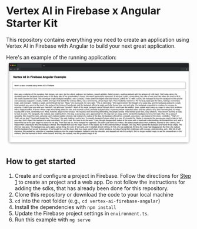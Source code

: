 # Vertex AI in Firebase x Angular Starter Kit

This repository contains everything you need to create an application using Vertex AI in Firebase with Angular to build your next great application.

Here's an example of the running application:
![Alt text](example-screenshot.png "a screenshot of the running app with two boxes filled with content")

## How to get started

1. Create and configure a project in Firebase. Follow the directions for [Step 1](https://firebase.google.com/docs/vertex-ai/get-started?platform=web) to create an project and a web app. Do not follow the instructions for adding the sdks, that has already been done for this repository.
1. Clone this repository or download the code to your local machine
1. `cd` into the root folder (e.g., `cd vertex-ai-firebase-angular`)
1. Install the dependencies with `npm install`
1. Update the Firebase project settings in `environment.ts`.
1. Run this example with `ng serve`